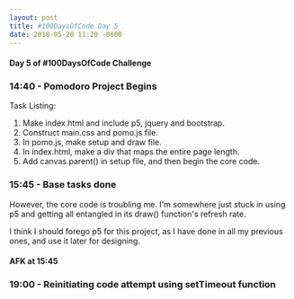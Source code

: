 ```yaml
---
layout: post
title: #100DaysOfCode Day 5
date: 2018-05-20 11:20 -0600
---
```


#### Day 5 of #100DaysOfCode Challenge

### 14:40 - Pomodoro Project Begins

Task Listing: 
1. Make index.html and include p5, jquery and bootstrap. 
2. Construct main.css and pomo.js file.
3. In pomo.js, make setup and draw file.
4. In index.html, make a div that maps the entire page length.
5. Add canvas.parent() in setup file, and then begin the core code.

### 15:45 - Base tasks done

However, the core code is troubling me. I'm somewhere just stuck in using p5 and getting all entangled in its draw() function's refresh rate.

I think I should forego p5 for this project, as I have done in all my previous ones, and use it later for designing.

#### AFK at 15:45

### 19:00 - Reinitiating code attempt using setTimeout function

